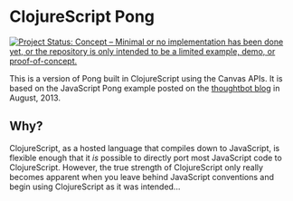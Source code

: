 # ClojureScript Pong

[![Project Status: Concept – Minimal or no implementation has been done yet, or the repository is only intended to be a limited example, demo, or proof-of-concept.](http://www.repostatus.org/badges/latest/concept.svg)](http://www.repostatus.org/#concept)

This is a version of Pong built in ClojureScript using the Canvas APIs. It is
based on the JavaScript Pong example posted on the [thoughtbot
blog](http://robots.thoughtbot.com/pong-clone-in-javascript) in August, 2013.


## Why?

ClojureScript, as a hosted language that compiles down to JavaScript, is
flexible enough that it *is* possible to directly port most JavaScript code to
ClojureScript. However, the true strength of ClojureScript only really becomes
apparent when you leave behind JavaScript conventions and begin using
ClojureScript as it was intended...
